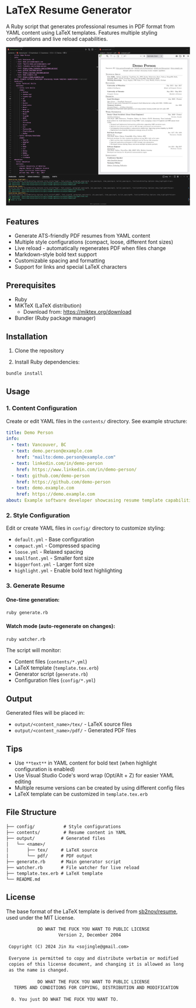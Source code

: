 # LaTeX Resume Generator

A Ruby script that generates professional resumes in PDF format from YAML content using LaTeX templates. Features multiple styling configurations and live reload capabilities.

<img src="Demo.png" alt="Demo Screenshot" width="800"/>

## Features

- Generate ATS-friendly PDF resumes from YAML content
- Multiple style configurations (compact, loose, different font sizes)
- Live reload - automatically regenerates PDF when files change
- Markdown-style bold text support
- Customizable spacing and formatting
- Support for links and special LaTeX characters

## Prerequisites

- Ruby
- MiKTeX (LaTeX distribution)
  - Download from: https://miktex.org/download
- Bundler (Ruby package manager)

## Installation

1. Clone the repository

2. Install Ruby dependencies:
```bash
bundle install
```

## Usage

### 1. Content Configuration

Create or edit YAML files in the `contents/` directory. See example structure:

```yaml
title: Demo Person
info:
  - text: Vancouver, BC
  - text: demo.person@example.com
    href: "mailto:demo.person@example.com"
  - text: linkedin.com/in/demo-person
    href: https://www.linkedin.com/in/demo-person/
  - text: github.com/demo-person
    href: https://github.com/demo-person
  - text: demo.example.com
    href: https://demo.example.com
about: Example software developer showcasing resume template capabilities # Optional
```

### 2. Style Configuration

Edit or create YAML files in `config/` directory to customize styling:

- `default.yml` - Base configuration
- `compact.yml` - Compressed spacing
- `loose.yml` - Relaxed spacing
- `smallfont.yml` - Smaller font size
- `biggerfont.yml` - Larger font size
- `highlight.yml` - Enable bold text highlighting

### 3. Generate Resume

#### One-time generation:
```bash
ruby generate.rb
```

#### Watch mode (auto-regenerate on changes):
```bash
ruby watcher.rb
```

The script will monitor:
- Content files (`contents/*.yml`)
- LaTeX template (`template.tex.erb`)
- Generator script (`generate.rb`)
- Configuration files (`config/*.yml`)

## Output

Generated files will be placed in:
- `output/<content_name>/tex/` - LaTeX source files
- `output/<content_name>/pdf/` - Generated PDF files

## Tips

- Use `**text**` in YAML content for bold text (when highlight configuration is enabled)
- Use Visual Studio Code's word wrap (Opt/Alt + Z) for easier YAML editing
- Multiple resume versions can be created by using different config files
- LaTeX template can be customized in `template.tex.erb`

## File Structure

```
├── config/           # Style configurations
├── contents/         # Resume content in YAML
├── output/          # Generated files
│   └── <name>/
│       ├── tex/     # LaTeX source
│       └── pdf/     # PDF output
├── generate.rb      # Main generator script
├── watcher.rb       # File watcher for live reload
├── template.tex.erb # LaTeX template
└── README.md
```

## License

The base format of the LaTeX template is derived from [sb2nov/resume](https://github.com/sb2nov/resume), used under the MIT License.

```
            DO WHAT THE FUCK YOU WANT TO PUBLIC LICENSE
                    Version 2, December 2004

 Copyright (C) 2024 Jin Xu <sojingle@gmail.com>

 Everyone is permitted to copy and distribute verbatim or modified
 copies of this license document, and changing it is allowed as long
 as the name is changed.

            DO WHAT THE FUCK YOU WANT TO PUBLIC LICENSE
   TERMS AND CONDITIONS FOR COPYING, DISTRIBUTION AND MODIFICATION

  0. You just DO WHAT THE FUCK YOU WANT TO.
```